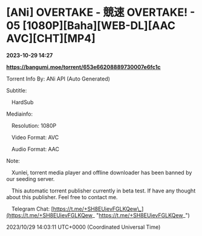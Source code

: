 # [ANi] OVERTAKE - 競速 OVERTAKE! - 05 [1080P][Baha][WEB-DL][AAC AVC][CHT][MP4]

**2023-10-29 14:27**

**https://bangumi.moe/torrent/653e66208889730007e6fc1c**

Torrent Info By: ANi API (Auto Generated)

Subtitle:

 HardSub

Mediainfo:

 Resolution: 1080P

 Video Format: AVC

 Audio Format: AAC

  

Note:

 Xunlei, torrent media player and offline downloader has been banned by our seeding server.

 This automatic torrent publisher currently in beta test. If have any thought about this publisher. Feel free to contact me.

 Telegram Chat: [https://t.me/+SH8EUievFGLKQew\_](https://t.me/+SH8EUievFGLKQew_ "https://t.me/+SH8EUievFGLKQew_")

2023/10/29 14:03:11 UTC+0000 (Coordinated Universal Time)